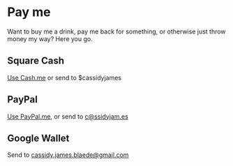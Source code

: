 # Pay me

Want to buy me a drink, pay me back for something, or otherwise just throw money my way? Here you go.

<h2><i class="fa fa-fw fa-usd"></i> Square Cash</h2>

[Use Cash.me](https://cash.me/$cassidyjames) or send to $cassidyjames

<h2><i class="fa fa-fw fa-paypal"></i> PayPal</h2>

[Use PayPal.me](https://paypal.me/cassidyjames), or send to c@ssidyjam.es

<h2><i class="fa fa-fw fa-google-wallet"></i> Google Wallet</h2>

Send to cassidy.james.blaede@gmail.com